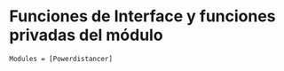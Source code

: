 # Funciones de Interface y funciones privadas del módulo


```@autodocs
Modules = [Powerdistancer]
```

